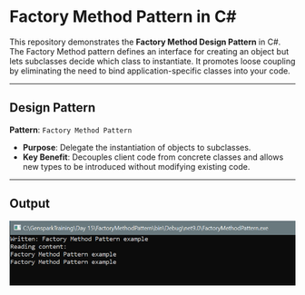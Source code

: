 # Factory Method Pattern in C#

This repository demonstrates the **Factory Method Design Pattern** in C#. The Factory Method pattern defines an interface for creating an object but lets subclasses decide which class to instantiate. It promotes loose coupling by eliminating the need to bind application-specific classes into your code.

---

## Design Pattern

**Pattern**: `Factory Method Pattern`

- **Purpose**: Delegate the instantiation of objects to subclasses.
- **Key Benefit**: Decouples client code from concrete classes and allows new types to be introduced without modifying existing code.

---

## Output

![alt text](image.png)
